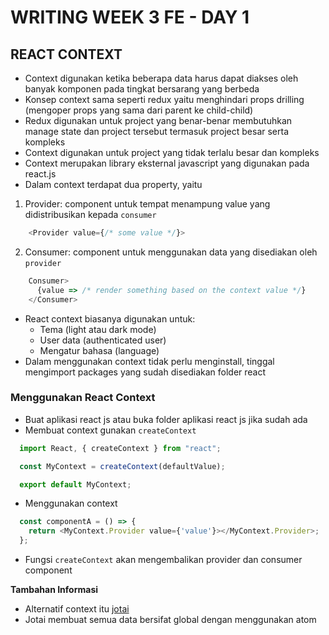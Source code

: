 # WRITING WEEK 3 FE - DAY 1
## REACT CONTEXT
- Context digunakan ketika beberapa data harus dapat diakses oleh banyak komponen pada tingkat bersarang yang berbeda
- Konsep context sama seperti redux yaitu menghindari props drilling (mengoper props yang sama dari parent ke child-child)
- Redux digunakan untuk project yang benar-benar membutuhkan manage state dan project tersebut termasuk project besar serta kompleks
- Context digunakan untuk project yang tidak terlalu besar dan kompleks
- Context merupakan library eksternal javascript yang digunakan pada react.js
- Dalam context terdapat dua property, yaitu
1. Provider: component untuk tempat menampung value yang didistribusikan kepada `consumer`
```js
    <Provider value={/* some value */}>
```
2. Consumer: component untuk menggunakan data yang disediakan oleh `provider`
```js
    Consumer>
      {value => /* render something based on the context value */}
    </Consumer>
```
- React context biasanya digunakan untuk:
  - Tema (light atau dark mode)
  - User data (authenticated user)
  - Mengatur bahasa (language)
- Dalam menggunakan context tidak perlu menginstall, tinggal mengimport packages yang sudah disediakan folder react


### Menggunakan React Context
- Buat aplikasi react js atau buka folder aplikasi react js jika sudah ada
- Membuat context gunakan `createContext`
```js
  import React, { createContext } from "react";

  const MyContext = createContext(defaultValue);

  export default MyContext;
```

- Menggunakan context
```js
  const componentA = () => {
    return <MyContext.Provider value={'value'}></MyContext.Provider>;
  };
```
- Fungsi `createContext` akan mengembalikan provider dan consumer component

**Tambahan Informasi**
- Alternatif context itu [jotai](https://jotai.org/docs/introduction)
- Jotai membuat semua data bersifat global dengan menggunakan atom

